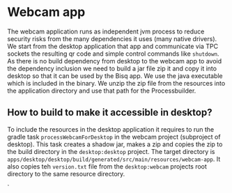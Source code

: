 # Webcam app

The webcam application runs as independent jvm process to reduce security risks from the many dependencies it uses (many
native drivers).
We start from the desktop application that app and communicate via TPC sockets the resulting qr code and simple control
commands like `shutdown`.
As there is no build dependency from desktop to the webcam app to avoid the dependency inclusion we need to build a jar
file zip it and copy it into desktop so that it can be used by the Bisq app.
We use the java executable which is included in the binary. We unzip the zip file from the resources into the
application directory and use that path for the Processbuilder.

## How to build to make it accessible in desktop?

To include the resources in the desktop application it requires to run the gradle task `processWebcamForDesktop` in the
webcam project (subproject of desktop).
This task creates a shadow jar, makes a zip and copies the zip to the build directory in the `desktop:desktop` project.
The target directory is `apps/desktop/desktop/build/generated/src/main/resources/webcam-app`.
It also copies teh `version.txt` file from the `desktop:webcam` projects root directory to the same resource directory.

`
